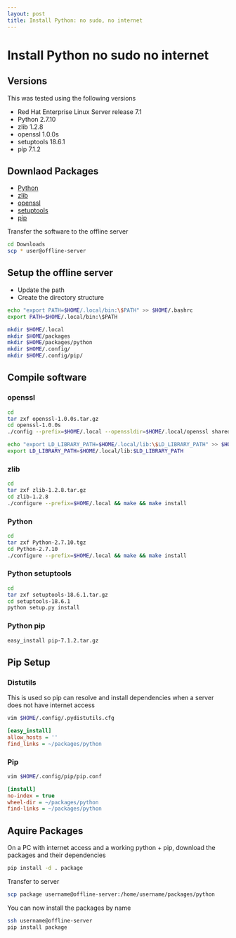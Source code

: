 ```yaml
---
layout: post
title: Install Python: no sudo, no internet
---
```



# Install Python no sudo no internet

## Versions

This was tested using the following versions

 * Red Hat Enterprise Linux Server release 7.1
 * Python 2.7.10
 * zlib 1.2.8
 * openssl 1.0.0s
 * setuptools 18.6.1
 * pip 7.1.2

## Downlaod Packages

 * [Python](https://www.python.org/downloads/source/)
 * [zlib](http://www.zlib.net/)
 * [openssl](https://www.openssl.org/source/)
 * [setuptools](https://pypi.python.org/pypi/setuptools#code-of-conduct)
 * [pip](https://pypi.python.org/pypi/pip#downloads)

Transfer the software to the offline server

```bash
cd Downloads
scp * user@offline-server
```

## Setup the offline server

 * Update the path
 * Create the directory structure

```bash
echo "export PATH=$HOME/.local/bin:\$PATH" >> $HOME/.bashrc
export PATH=$HOME/.local/bin:\$PATH

mkdir $HOME/.local
mkdir $HOME/packages
mkdir $HOME/packages/python
mkdir $HOME/.config/
mkdir $HOME/.config/pip/
```

## Compile software

### openssl

```bash
cd
tar zxf openssl-1.0.0s.tar.gz
cd openssl-1.0.0s
./config --prefix=$HOME/.local --openssldir=$HOME/.local/openssl shared && make && make install

echo "export LD_LIBRARY_PATH=$HOME/.local/lib:\$LD_LIBRARY_PATH" >> $HOME/.bashrc
export LD_LIBRARY_PATH=$HOME/.local/lib:$LD_LIBRARY_PATH

```

### zlib

```bash
cd
tar zxf zlib-1.2.8.tar.gz
cd zlib-1.2.8
./configure --prefix=$HOME/.local && make && make install
```

### Python

```bash
cd
tar zxf Python-2.7.10.tgz
cd Python-2.7.10
./configure --prefix=$HOME/.local && make && make install
```

### Python setuptools


```bash
cd
tar zxf setuptools-18.6.1.tar.gz
cd setuptools-18.6.1
python setup.py install
```

### Python pip

```bash
easy_install pip-7.1.2.tar.gz
```

## Pip Setup

### Distutils

This is used so pip can resolve and install dependencies when a server does not have internet access

```bash
vim $HOME/.config/.pydistutils.cfg
```

```cfg
[easy_install]
allow_hosts = ''
find_links = ~/packages/python
```

### Pip

```bash
vim $HOME/.config/pip/pip.conf
```

```cfg
[install]
no-index = true
wheel-dir = ~/packages/python
find-links = ~/packages/python
```

## Aquire Packages

On a PC with internet access and a working python + pip, download the packages and their dependencies

```bash
pip install -d . package
```

Transfer to server

```bash
scp package username@offline-server:/home/username/packages/python
```

You can now install the packages by name

```bash
ssh username@offline-server
pip install package
```
